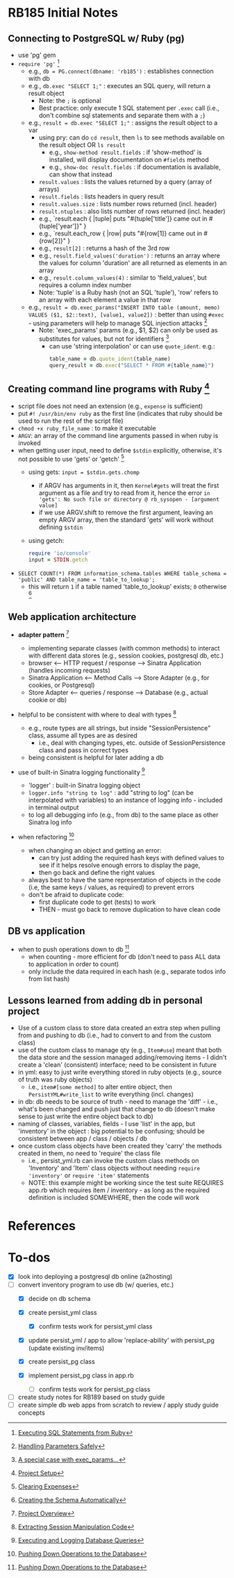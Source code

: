 # RB185 Initial Notes

## Connecting to PostgreSQL w/ Ruby (pg)
- use 'pg' gem
- `require 'pg'` [^1]
  - e.g., `db = PG.connect(dbname: 'rb185')` : establishes connection with db
  - e.g., `db.exec "SELECT 1;"` : executes an SQL query, will return a result object
    - Note: the `;` is optional
    - Best practice: only execute 1 SQL statement per `.exec` call (i.e., don't combine sql statements and separate them with a `;`)
  - e.g., `result = db.exec "SELECT 1;"` : assigns the result object to a var
    - using pry: can do `cd result`, then `ls` to see methods available on the result object OR `ls result`
      - e.g., `show-method result.fields` : if 'show-method' is installed, will display documentation on `#fields` method
      - e.g., `show-doc result.fields` : if documentation is available, can show that instead
    - `result.values` : lists the values returned by a query (array of arrays)
    - `result.fields` : lists headers in query result
    - `result.values.size` : lists number rows returned (incl. header)
    - `result.ntuples` : also lists number of rows returned (incl. header)
    - e.g., `result.each { |tuple| puts "#{tuple['title']} came out in #{tuple['year']}" }
    - e.g., `result.each_row { |row| puts "#{row[1]} came out in #{row[2]}" }
    - e.g., `result[2]` : returns a hash of the 3rd row
    - e.g., `result.field_values('duration')` : returns an array where the values for column 'duration' are all returned as elements in an array
    - e.g., `result.column_values(4)` : similar to 'field_values', but requires a column index number
    - Note: 'tuple' is a Ruby hash (not an SQL 'tuple'), 'row' refers to an array with each element a value in that row
  - e.g., `result = db.exec_params("INSERT INTO table (amount, memo) VALUES ($1, $2::text), [value1, value2])` : better than using `#exec` - using parameters will help to manage SQL injection attacks [^3]
    - Note: 'exec_params' params (e.g., $1, $2) can only be used as substitutes for values, but not for identifiers [^11]
      - can use 'string interpolation' or can use `quote_ident`. e.g.:
        ```ruby
        table_name = db.quote_ident(table_name)
        query_result = db.exec("SELECT * FROM #{table_name}")
        ```


## Creating command line programs with Ruby [^2]
- script file does not need an extension (e.g., `expense` is sufficient)
- put `#! /usr/bin/env ruby` as the first line (indicates that ruby should be used to run the rest of the script file)
- `chmod +x ruby_file_name` : to make it executable
- `ARGV`: an array of the command line arguments passed in when ruby is invoked
- when getting user input, need to define `$stdin` explicitly, otherwise, it's not possible to use 'gets' or 'getch' [^4]
  - using gets:  `input = $stdin.gets.chomp`
    - if ARGV has arguments in it, then `Kernel#gets` will treat the first argument as a file and try to read from it, hence the error `in 'gets': No such file or directory @ rb_sysopen - [argument value]`
    - if we use ARGV.shift to remove the first argument, leaving an empty ARGV array, then the standard 'gets' will work without defining `$stdin`

  - using getch:
    ```ruby
    require 'io/console'
    input = STDIN.getch
    ```
- `SELECT COUNT(*) FROM information_schema.tables WHERE table_schema = 'public' AND table_name = 'table_to_lookup';`
  - this will return `1` if a table named 'table_to_lookup' exists; `0` otherwise [^6]

## Web application architecture
- **adapter pattern** [^7]
  - implementing separate classes (with common methods) to interact with different data stores (e.g., session cookies, postgresql db, etc.)
  - browser <-- HTTP request / response --> Sinatra Application (handles incoming requests)
  - Sinatra Application <-- Method Calls --> Store Adapter (e.g., for cookies, or Postgresql)
  - Store Adapter <-- queries / response --> Database (e.g., actual cookie or db)
- helpful to be consistent with where to deal with types [^8]
  - e.g., route types are all strings, but inside "SessionPersistence" class, assume all types are as desired
    - i.e., deal with changing types, etc. outside of SessionPersistence class and pass in correct types
  - being consistent is helpful for later adding a db

- use of built-in Sinatra logging functionality [^9]
  - 'logger' : built-in Sinatra logging object
  - `logger.info "string to log"` : add "string to log" (can be interpolated with variables) to an instance of logging info - included in terminal output
  - to log all debugging info (e.g., from db) to the same place as other Sinatra log info

- when refactoring [^10]
    - when changing an object and getting an error:
        - can try just adding the required hash keys with defined values to see if it helps resolve enough errors to display the page,
        - then go back and define the right values
    - always best to have the same representation of objects in the code (i.e, the same keys / values, as required) to prevent errors
    - don't be afraid to duplicate code:
        - first duplicate code to get (tests) to work
        - THEN - must go back to remove duplication to have clean code

## DB vs application
- when to push operations down to db [^10]
  - when counting - more efficient for db (don't need to pass ALL data to application in order to count)
  - only include the data required in each hash (e.g., separate todos info from list hash)

## Lessons learned from adding db in personal project
- Use of a custom class to store data created an extra step when pulling from and pushing to db (i.e., had to convert to and from the custom class)
- use of the custom class to manage qty (e.g., `Item#use`) meant that both the data store and the session managed adding/removing items - I didn't create a 'clean' (consistent) interface;  need to be consistent in future
- in yml: easy to just write everything stored in ruby objects (e.g., source of truth was ruby objects)
  - i.e., `item#[some method]` to alter entire object, then `PersistYML#write_list` to write everything (incl. changes)
- in db: db needs to be source of truth - need to manage the 'diff' - i.e., what's been changed and push just that change to db (doesn't make sense to just write the entire object back to db)
- naming of classes, variables, fields - I use 'list' in the app, but 'inventory' in the object : big potential to be confusing;  should be consistent between app / class / objects / db
- once custom class objects have been created they 'carry' the methods created in them, no need to 'require' the class file
  - i.e., persist_yml.rb can invoke the custom class methods on 'Inventory' and 'Item' class objects without needing `require 'inventory'` or `require 'item'` statements
  - NOTE:  this example might be working since the test suite REQUIRES app.rb which requires item / inventory - as long as the required definition is included SOMEWHERE, then the code will work








# References
[^1]: [Executing SQL Statements from Ruby](https://launchschool.com/lessons/10f7102d/assignments/003e5e30)
[^2]: [Project Setup](https://launchschool.com/lessons/10f7102d/assignments/2090528a)
[^3]: [Handling Parameters Safely](https://launchschool.com/lessons/10f7102d/assignments/6877d345)
[^4]: [Clearing Expenses](https://launchschool.com/lessons/10f7102d/assignments/78571424)
[^5]: [Forum question on gets/getch](https://launchschool.com/posts/d0c47b25)
[^6]: [Creating the Schema Automatically](https://launchschool.com/lessons/10f7102d/assignments/99b9d97f)
[^7]: [Project Overview](https://launchschool.com/lessons/421e2d1e/assignments/e8c01dbf)
[^8]: [Extracting Session Manipulation Code](https://launchschool.com/lessons/421e2d1e/assignments/0ff36959)
[^9]: [Executing and Logging Database Queries](https://launchschool.com/lessons/421e2d1e/assignments/d7a23509)
[^10]: [Pushing Down Operations to the Database](https://launchschool.com/lessons/ce10b313/assignments/bb9d2366)
[^11]: [A special case with exec_params...](https://launchschool.com/posts/f6d8afa3)

# To-dos
- [X] look into deploying a postgresql db online (a2hosting)
- [ ] convert inventory program to use db (w/ queries, etc.)
    - [X] decide on db schema
    - [X] create persist_yml class
      - [X] confirm tests work for persist_yml class
    - [X] update persist_yml / app to allow 'replace-ability' with persist_pg (update existing inv/items)

    - [X] create persist_pg class
    - [X] implement persist_pg class in app.rb
      - [ ] confirm tests work for persist_pg class
- [ ] create study notes for RB189 based on study guide
- [ ] create simple db web apps from scratch to review / apply study guide concepts